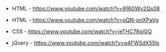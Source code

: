- HTML - https://www.youtube.com/watch?v=916GWv2Qs08
- HTML - https://www.youtube.com/watch?v=pQN-pnXPaVg
- CSS - https://www.youtube.com/watch?v=ieTHC78giGQ

- jQuery - https://www.youtube.com/watch?v=q4FWSdX55ls
